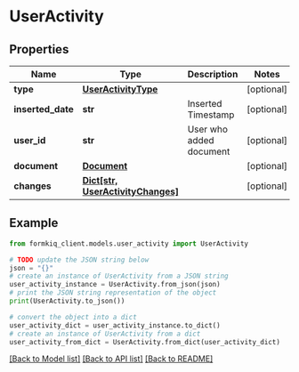 # UserActivity


## Properties

Name | Type | Description | Notes
------------ | ------------- | ------------- | -------------
**type** | [**UserActivityType**](UserActivityType.md) |  | [optional] 
**inserted_date** | **str** | Inserted Timestamp | [optional] 
**user_id** | **str** | User who added document | [optional] 
**document** | [**Document**](Document.md) |  | [optional] 
**changes** | [**Dict[str, UserActivityChanges]**](UserActivityChanges.md) |  | [optional] 

## Example

```python
from formkiq_client.models.user_activity import UserActivity

# TODO update the JSON string below
json = "{}"
# create an instance of UserActivity from a JSON string
user_activity_instance = UserActivity.from_json(json)
# print the JSON string representation of the object
print(UserActivity.to_json())

# convert the object into a dict
user_activity_dict = user_activity_instance.to_dict()
# create an instance of UserActivity from a dict
user_activity_from_dict = UserActivity.from_dict(user_activity_dict)
```
[[Back to Model list]](../README.md#documentation-for-models) [[Back to API list]](../README.md#documentation-for-api-endpoints) [[Back to README]](../README.md)


